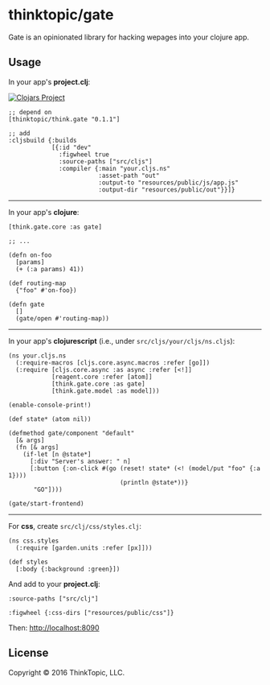 # thinktopic/gate

Gate is an opinionated library for hacking wepages into your clojure app.

## Usage

In your app's **project.clj**:

[![Clojars Project](https://img.shields.io/clojars/v/thinktopic/think.gate.svg)](https://clojars.org/thinktopic/think.gate)

```
;; depend on
[thinktopic/think.gate "0.1.1"]

;; add
:cljsbuild {:builds
            [{:id "dev"
              :figwheel true
              :source-paths ["src/cljs"]
              :compiler {:main "your.cljs.ns"
                         :asset-path "out"
                         :output-to "resources/public/js/app.js"
                         :output-dir "resources/public/out"}}]}

```

---

In your app's **clojure**:

```
[think.gate.core :as gate]

;; ...

(defn on-foo
  [params]
  (+ (:a params) 41))

(def routing-map
  {"foo" #'on-foo})

(defn gate
  []
  (gate/open #'routing-map))

```

---

In your app's **clojurescript** (i.e., under `src/cljs/your/cljs/ns.cljs`):

```
(ns your.cljs.ns
  (:require-macros [cljs.core.async.macros :refer [go]])
  (:require [cljs.core.async :as async :refer [<!]]
            [reagent.core :refer [atom]]
            [think.gate.core :as gate]
            [think.gate.model :as model]))

(enable-console-print!)

(def state* (atom nil))

(defmethod gate/component "default"
  [& args]
  (fn [& args]
    (if-let [n @state*]
      [:div "Server's answer: " n]
      [:button {:on-click #(go (reset! state* (<! (model/put "foo" {:a 1})))
                               (println @state*))}
       "GO"])))

(gate/start-frontend)
```

---

For **css**, create `src/clj/css/styles.clj`:

```
(ns css.styles
  (:require [garden.units :refer [px]]))

(def styles
  [:body {:background :green}])
```

And add to your **project.clj**:

```
:source-paths ["src/clj"]

:figwheel {:css-dirs ["resources/public/css"]}
```

Then: [http://localhost:8090](http://localhost:8090)

## License

Copyright © 2016 ThinkTopic, LLC.

